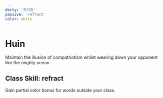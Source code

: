 ```yaml
---
deity: '프리즘'
passive: 'refract'
color: white
---
```


# Huin

Maintain the illusion of compatriotism whilst wearing down your opponent like the mighty ocean. 

## Class Skill: refract

Gain partial color bonus for words outside your class. 
